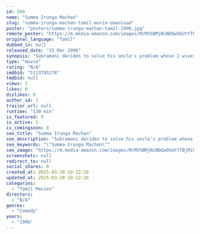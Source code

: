 ```yaml
---
id: 594
name: "Summa Irunga Machan"
slug: "summa-irunga-machan-tamil-movie-download"
poster: "posters/summa-irunga-machan-tamil-1996.jpg"
remote_poster: "https://m.media-amazon.com/images/M/MV5BMjNiNDQwOGUtYTBjMi00ZTM3LWFjZjctOWU4NTVjMDM3ZjhhXkEyXkFqcGdeQXVyMTEzNzg0Mjkx._V1_SX300.jpg"
original_language: "Tamil"
dubbed_in: null
released_date: "15 Mar 1996"
synopsis: "Subramani decides to solve his uncle's problem whose 2 wives are always at loggerheads. Without revealing his true identity, he poses as a doctor. Now both wives fight to marry their daughters to him."
type: "movie"
rating: "N/A"
imdbid: "tt13795278"
tmdbid: null
views: 1
likes: 0
dislikes: 0
author_id: 1
trailer_url: null
runtime: "130 min"
is_featured: 0
is_active: 1
is_comingsoon: 0
seo_title: "Summa Irunga Machan"
seo_description: "Subramani decides to solve his uncle's problem whose 2 wives are always at loggerheads. Without revealing his true identity, he poses as a doctor. Now both wives fight to marry their daughters to him."
seo_keywords: "\"Summa Irunga Machan\""
seo_image: "https://m.media-amazon.com/images/M/MV5BMjNiNDQwOGUtYTBjMi00ZTM3LWFjZjctOWU4NTVjMDM3ZjhhXkEyXkFqcGdeQXVyMTEzNzg0Mjkx._V1_SX300.jpg"
screenshots: null
redirect_to: null
social_shares: 0
created_at: 2025-03-20 19:22:26
updated_at: 2025-03-20 19:22:26
categories:
  - "Tamil Movies"
directors:
  - "N/A"
genres:
  - "Comedy"
years:
  - "1996"
---
```

